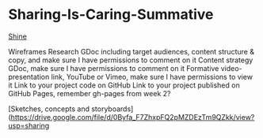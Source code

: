 # Sharing-Is-Caring-Summative
[Shine](file:///Users/claranzgeh/Desktop/Web%20Media/sharing%20is%20caring/index.html)



Wireframes
Research GDoc including target audiences, content structure & copy, and make sure I have permissions to comment on it
Content strategy GDoc, make sure I have permissions to comment on it
Formative video-presentation link, YouTube or Vimeo, make sure I have permissions to view it
Link to your project code on GitHub
Link to your project published on GitHub Pages, remember gh-pages from week 2?

[Sketches, concepts and storyboards](https://drive.google.com/file/d/0Byfa_F7ZhxpFQ2pMZDEzTm9QZkk/view?usp=sharing
